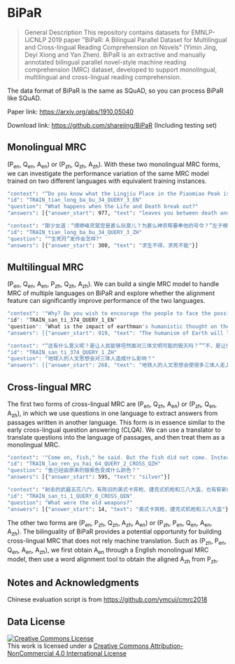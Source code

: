 # BiPaR

> General Description
This repository contains datasets for EMNLP-IJCNLP 2019 paper "BiPaR: A Bilingual Parallel Dataset for Multilingual and Cross-lingual Reading Comprehension on Novels" (Yimin Jing, Deyi Xiong and Yan Zhen). BiPaR is an extractive and manually annotated bilingual parallel novel-style machine reading comprehension (MRC) dataset, developed to support monolingual, multilingual and cross-lingual reading comprehension. 

The data format of BiPaR is the same as SQuAD, so you can process BiPaR like SQuAD.

Paper link: <https://arxiv.org/abs/1910.05040>

Download link: <https://github.com/sharejing/BiPaR>  (Including testing set)

## Monolingual MRC

(P<sub>en</sub>, Q<sub>en</sub>, A<sub>en</sub>) or (P<sub>zh</sub>, Q<sub>zh</sub>, A<sub>zh</sub>). With these two monolingual MRC forms, we can investigate the performance variation of the same MRC model trained on two different languages with equivalent training instances.

```sh
"context": "“Do you know what the Lingjiu Place in the Piaomiao Peak is and why the Shennong should be at its command?”“Never have I heard it before until you told me. And indeed, I didn’t know the Shennong troubling us is obeying its order ” replied the master, who thought that even as the Shennong should be at its command, then the Lingjiu Palace in the Piaomiao Peak must be very formidable. But the Piaomiao Peak never had he heard before in the numerous mountains of Yunnan. The thought loaded an even heavier rock on his troubled heart, whose eyebrows were knitted. “Then another said, ‘As maybe the Waternuts in the Wuliang Hill could rid our master of the disease, we should get them anyway, even risking our necks,’” the girl said, after eating two more seeds. “Then the first one sighed, ‘None but Madam Tianshantonglao can break the spell of Life and Death in my body. And when the spell attacks, though the herb is efficacious, merely it can relieve the intense agony, which leaves you between death and life……’ This is what they said as walking away. Have I made it clear?”",
"id": "TRAIN_tian_long_ba_bu_34_QUERY_3_EN"
"question": "What happens when the Life and Death break out?"
"answers": [{"answer_start": 977, "text": "leaves you between death and life"}]
```

```sh
"context": "那少女道：“缥缈峰灵鹫宫是甚么玩意儿？为甚么神农帮要奉他的号令？”左子穆道：“缥缈峰灵鹫宫甚么的，还是此刻第一遭从姑娘嘴里听到。我实不知神农帮原来还是奉了别人的号令，才来跟我们为难。”想到神农帮既须奉令行事，则那缥缈峰甚么的自然厉害之极，云岭之南千山万峰，可从来没听说有一座缥缈峰，忧心更增，不由得皱起了眉头。那少女吃了两粒瓜子，说道：“那时又听得另一人说道：‘帮主身上这病根子，既然无量山中的通天草或能解得，众兄弟拚着身受千刀万剑，也要去采这通天草到手。’先一人叹了口气，说道：‘我身上这“生死符”，除了天山童姥她老人家本人，谁也无法解得。通天草虽然药性灵异，也只是在“生死符”发作之时，稍稍减轻些求生不得、求死不能的苦楚而已……’他们几个人一面说，一面走远。我说得够清楚了吗？”",
"id": "TRAIN_tian_long_ba_bu_34_QUERY_3_ZH"
"question": "“生死符”发作会怎样?"
"answers": [{"answer_start": 300, "text": "求生不得、求死不能"}]
```

## Multilingual MRC

(P<sub>en</sub>, Q<sub>en</sub>, A<sub>en</sub>, P<sub>zh</sub>, Q<sub>zh</sub>, A<sub>zh</sub>). We can build a single MRC model to handle MRC of multiple languages on BiPaR and explore whether the alignment feature can significantly improve performance of the two languages. 

```sh
"context": '"Why? Do you wish to encourage the people to face the possible destruction of Trisolaran civilization with equanimity?""No. It's to encourage them to face the destruction of Earth civilization with equanimity. You know very well that after we publicized our policy toward the Earth civilization, there was a wave of extremely dangerous pacifism. We have only now discovered that there are many like the listener of Post 1379. We must control and eliminate these weak sentiments.""Princeps, this is mainly the result of recent messages received from the Earth. Your prediction has come true: The alienated forces on Earth really are growing. They have built a new transmission site completely under their control, and have begun to send us large amounts of information about Earth civilization.I must admit that their civilization has great appeal on Trisolaris. For our people, it sounds like sacred music from Heaven. The humanism of Earth will lead many Trisolarans onto the wrong path, just as Trisolaran civilization has already become a religion on Earth, Earth civilization has this potential on Trisolaris."',
"id": "TRAIN_san_ti_374_QUERY_1_EN"
"question": "What is the impact of earthman's humanistic thought on the trisolaran people?"
"answers": [{"answer_start": 919, "text": "The humanism of Earth will lead many Trisolarans onto the wrong path, just as Trisolaran civilization has already become a religion on Earth, Earth civilization has this potential on Trisolaris."}]

"context": "“这有什么意义呢？是让人民能够坦然面对三体文明可能的毁灭吗？”“不，是让他们坦然面对地球文明的毁灭。你也知道，在我们对地球文明的基本政策公布后，激发起一些极其危险的和平主义情绪。我们现在才发现，三体世界中像1379号监听员这样的人其实是很多的，必须控制和消除这种脆弱的情绪。”“元首，这种情绪主要是由最近来自地球的新信息引起的。您的预测实现了，地球上的异己力量果然在发展，他们建立了一个完全由自己控制的发射基地开始源源不断地向我们发送大量地球文明的信息。我得承认，地球文明在三体世界是很有杀伤力的，对我们的人民来说，那是来自天堂的圣乐。地铁人的人文思想会使很多三体人走上精神歧途，三体文明在地球已经成为一种宗教，而地球文明在三体世界也有这个可能。”",
"id": "TRAIN_san_ti_374_QUERY_1_ZH"
"question": "地球人的人文思想会对三体人造成什么影响？"
"answers": [{"answer_start": 268, "text": "地铁人的人文思想会使很多三体人走上精神歧途，三体文明在地球已经成为一种宗教，而地球文明在三体世界也有这个可能。"}]
```

## Cross-lingual MRC

The first two forms of cross-lingual MRC are (P<sub>en</sub>, Q<sub>zh</sub>, A<sub>en</sub>) or (P<sub>zh</sub>, Q<sub>en</sub>, A<sub>zh</sub>), in which we use questions in one language to extract answers from passages written in another language. This form is in essence similar to the early cross-lingual question answering (CLQA). We can use a translator to translate questions into the language of passages, and then treat them as a monolingual MRC.

```sh
"context": '"Come on, fish," he said. But the fish did not come. Instead he lay there wallowing now in the seas and the old man pulled the skiff up-onto him. When he was even with him and had the fish's head against the bow he could not believe his size. But he untied the harpoon rope from the bitt, passed it through the fish's gills and out his jaws, made a turn around his sword then passed the rope through the other gill, made another turn around the bill and knotted the double rope and made it fast to the bitt in the bow. He cut the rope then and went astern to noose the tail. The fist had turned silver from his original purple and silver, and the strips showed the same pale violet color as his tail. They were wider than a man's hand with his fingers spread and the fish's eye looked as detached as the mirrors in a periscope or as a saint in a procession. "It was the only way to kill him," the old man said. He was feeling better since the water and he knew he would not go away and his head was clear.',
"id": "TRAIN_lao_ren_yu_hai_64_QUERY_2_CROSS_QZH"
"question": "鱼已经由原来的银紫色变成什么颜色？"
"answers": [{"answer_start": 595, "text": "silver"}]
```

```sh
"context": "射击的武器五花八门，有陈旧的美式卡宾枪、捷克式机枪和三八大盖，也有崭新的制式步枪和冲锋枪——后者是在“八月社论”发表之后从军队中偷抢来的——连同那些梭标和大刀等冷兵器，构成了一部浓缩的近现代史……“四．二八”的人在前面多次玩过这个游戏，在楼顶上站出来的人，除了挥舞旗帜外，有时还用喇叭筒喊口号或向下撒传单，每次他们都能在弹雨中全身而退，为自己挣到了崇高的荣誉这次出来的女孩儿显然也相信自己还有那样的幸运她挥舞着战旗，挥动着自己燃烧的青春，敌人将在这火焰中化为灰烬，理想世界明天就会在她那沸腾的热血中诞生……她陶醉在这鲜红灿烂的梦幻中，直到被一颗步枪子弹洞穿了胸膛",
"id": "TRAIN_san_ti_1_QUERY_0_CROSS_QEN"
"question": "What were the old weapons?"
"answers": [{"answer_start": 14, "text": "美式卡宾枪、捷克式机枪和三八大盖"}]
```

The other two forms are (P<sub>en</sub>, P<sub>zh</sub>, Q<sub>zh</sub>, A<sub>zh</sub>, A<sub>en</sub>) or (P<sub>zh</sub>, P<sub>en</sub>, Q<sub>en</sub>, A<sub>en</sub>, A<sub>zh</sub>). The bilinguality of BiPaR provides a potential opportunity for building cross-lingual MRC that does not rely machine translation. Such as (P<sub>zh</sub>, P<sub>en</sub>, Q<sub>en</sub>, A<sub>en</sub>, A<sub>zh</sub>), we first obtain A<sub>en</sub> through a English monolingual MRC model, then use a word alignment tool to obtain the aligned A<sub>zh</sub> from P<sub>zh</sub>.


## Notes and Acknowledgments
Chinese evaluation script is from <https://github.com/ymcui/cmrc2018>


## Data License
<a rel="license" href="http://creativecommons.org/licenses/by-nc/4.0/"><img alt="Creative Commons License" style="border-width:0" src="https://i.creativecommons.org/l/by-nc/4.0/88x31.png" /></a><br />This work is licensed under a <a rel="license" href="http://creativecommons.org/licenses/by-nc/4.0/">Creative Commons Attribution-NonCommercial 4.0 International License</a>
